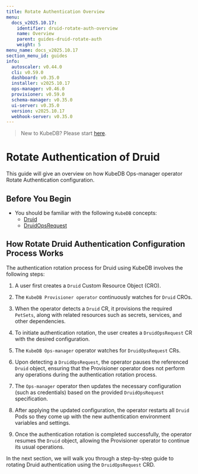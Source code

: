 ```yaml
---
title: Rotate Authentication Overview
menu:
  docs_v2025.10.17:
    identifier: druid-rotate-auth-overview
    name: Overview
    parent: guides-druid-rotate-auth
    weight: 5
menu_name: docs_v2025.10.17
section_menu_id: guides
info:
  autoscaler: v0.44.0
  cli: v0.59.0
  dashboard: v0.35.0
  installer: v2025.10.17
  ops-manager: v0.46.0
  provisioner: v0.59.0
  schema-manager: v0.35.0
  ui-server: v0.35.0
  version: v2025.10.17
  webhook-server: v0.35.0
---
```


> New to KubeDB? Please start [here](/docs/v2025.10.17/README).

# Rotate Authentication of Druid

This guide will give an overview on how KubeDB Ops-manager operator Rotate Authentication configuration.

## Before You Begin

- You should be familiar with the following `KubeDB` concepts:
    - [Druid](/docs/v2025.10.17/guides/druid/concepts/druid)
    - [DruidOpsRequest](/docs/v2025.10.17/guides/druid/concepts/druidopsrequest)

## How Rotate Druid Authentication Configuration Process Works

[//]: # (The following diagram shows how KubeDB Ops-manager operator Rotate Authentication of a `Druid`. Open the image in a new tab to see the enlarged version.)

[//]: # ()
[//]: # (<figure align="center">)

[//]: # (  <img alt="Rotate Authentication process of Druid" src="/docs/v2025.10.17/images/day-2-operation/Druid/kf-rotate-auth.svg">)

[//]: # (<figcaption align="center">Fig: Rotate Auth process of Druid</figcaption>)

[//]: # (</figure>)

The authentication rotation process for Druid using KubeDB involves the following steps:

1. A user first creates a `Druid` Custom Resource Object (CRO).

2. The `KubeDB Provisioner operator` continuously watches for `Druid` CROs.

3. When the operator detects a `Druid` CR, it provisions the required `PetSets`, along with related resources such as secrets, services, and other dependencies.

4. To initiate authentication rotation, the user creates a `DruidOpsRequest` CR with the desired configuration.

5. The `KubeDB Ops-manager` operator watches for `DruidOpsRequest` CRs.

6. Upon detecting a `DruidOpsRequest`, the operator pauses the referenced `Druid` object, ensuring that the Provisioner
   operator does not perform any operations during the authentication rotation process.

7. The `Ops-manager` operator then updates the necessary configuration (such as credentials) based on the provided `DruidOpsRequest` specification.

8. After applying the updated configuration, the operator restarts all `Druid` Pods so they come up with the new authentication environment variables and settings.

9. Once the authentication rotation is completed successfully, the operator resumes the `Druid` object, allowing the Provisioner operator to continue its usual operations.

In the next section, we will walk you through a step-by-step guide to rotating Druid authentication using the `DruidOpsRequest` CRD.
